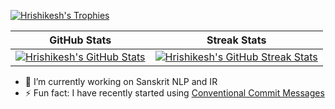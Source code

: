[![Hrishikesh's Trophies](https://github-profile-trophy.vercel.app/?username=hrishikeshrt&column=9&margin-w=5&theme=oldie&no-bg=true)](https://github.com/hrishikeshrt/hrishikeshrt/)


GitHub Stats | Streak Stats
:-------------------------:|:-------------------------:
[![Hrishikesh's GitHub Stats](https://github-readme-stats.vercel.app/api?username=hrishikeshrt&count_private=true&show_icons=true&hide_title=true&hide_border=true)](https://github.com/hrishikeshrt/hrishikeshrt/) | [![Hrishikesh's GitHub Streak Stats](https://github-readme-streak-stats.herokuapp.com/?user=hrishikeshrt&hide_border=true)](https://github.com/hrishikeshrt/hrishikeshrt/)


- 🔭 I’m currently working on Sanskrit NLP and IR
- ⚡ Fun fact: I have recently started using [Conventional Commit Messages](https://gist.github.com/hrishikeshrt/606b3bdf8f7e98d91b6f81e4f661e338)
  
<!--
**hrishikeshrt/hrishikeshrt** is a ✨ _special_ ✨ repository because its `README.md` (this file) appears on your GitHub profile.

Here are some ideas to get you started:

- 🔭 I’m currently working on Sanskrit NLP and IR
- 🌱 I’m currently learning ...
- 👯 I’m looking to collaborate on ...
- 🤔 I’m looking for help with ...
- 💬 Ask me about ...
- 📫 How to reach me: ...
- 😄 Pronouns: ...
- ⚡ Fun fact: ...
-->
